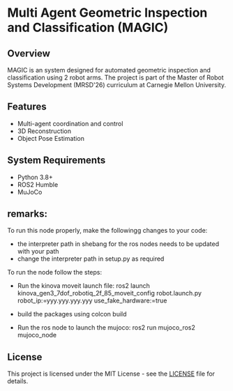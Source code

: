 # Multi Agent Geometric Inspection and Classification (MAGIC)

## Overview
MAGIC is an system designed for automated geometric inspection and classification using 2 robot arms. The project is part of the Master of Robot Systems Development (MRSD'26) curriculum at Carnegie Mellon University. 

## Features
- Multi-agent coordination and control
- 3D Reconstruction
- Object Pose Estimation

## System Requirements
- Python 3.8+
- ROS2 Humble
- MuJoCo

## remarks:
To run this node properly, make the followingg changes to your code:
- the interpreter path in shebang for the ros nodes needs to be updated with your path
- change the interpreter path in setup.py as required

To run the node follow the steps:
- Run the kinova moveit launch file:
ros2 launch kinova_gen3_7dof_robotiq_2f_85_moveit_config robot.launch.py   robot_ip:=yyy.yyy.yyy.yyy   use_fake_hardware:=true

- build the packages using colcon build
- Run the ros node to launch the mujoco:
ros2 run mujoco_ros2 mujoco_node

## License
This project is licensed under the MIT License - see the [LICENSE](LICENSE) file for details.
